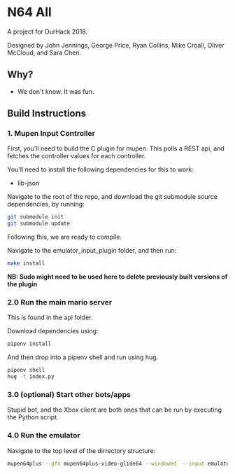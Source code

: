 # N64 All
A project for DurHack 2018.

Designed by John Jennings, George Price, Ryan Collins, Mike Croall, Oliver McCloud, and Sara Chen.

## Why?
- We don't know. It was fun.

## Build Instructions
### 1. Mupen Input Controller
First, you'll need to build the C plugin for mupen. This polls a REST api, and fetches the controller values for each controller.

You'll need to install the following dependencies for this to work:
- lib-json

Navigate to the root of the repo, and download the git submodule source dependencies, by running:

```bash
git submodule init
git submodule update
```

Following this, we are ready to compile.

Navigate to the emulator_input_plugin folder, and then run:

```bash
make install
```

**NB: Sudo might need to be used here to delete previously built versions of the plugin**

### 2.0 Run the main mario server
This is found in the api folder.

Download dependencies using:

```bash
pipenv install
```

And then drop into a pipenv shell and run using hug.

```bash
pipenv shell
hug -t index.py
```

### 3.0 (optional) Start other bots/apps
Stupid bot, and the Xbox client are both ones that can be run by executing the Python script.

### 4.0  Run the emulator
Navigate to the top level of the dirrectory structure:

```bash
mupen64plus --gfx mupen64plus-video-glide64 --windowed  --input emulator_input_plugin/emulator_input_plugin.so roms/mariokart.z64
```
